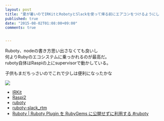```yaml
---
layout: post
title: "夏が暑いのでIRKitとRobotyとSlackを使って帰る前にエアコンをつけるようにした"
published: true
date: "2015-08-02T01:08:00+09:00"
comments: true


---
```


Ruboty、nodeの書き方思い出さなくても良いし  
何よりRubyのエコシステムに乗っかれるのが最高だ。  
ruboty自体はRaspiの上にsupervisorで動かしている。  
    
子供もまだちっさいのでこれで少しは便利になったかな

![](http://i.gyazo.com/e2d4fa1dfbf708d1fc08315ed4ef059e.png)

- [IRKit](http://getirkit.com/)
- [Raspi2](http://www.amazon.co.jp/gp/product/B00T356SFO/ref=as_li_ss_tl?ie=UTF8&camp=247&creative=7399&creativeASIN=B00T356SFO&linkCode=as2&tag=13nightcrows-22) 
- [ruboty](https://github.com/r7kamura/ruboty)
- [ruboty-slack_rtm](https://github.com/rosylilly/ruboty-slack_rtm)
- [Ruboty | Ruboty Plugin を RubyGems に公開せずに利用する #ruboty](http://qiita.com/tbpgr/items/e3c6544e6bd9533bc71f)
